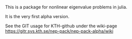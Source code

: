 
This is a package for nonlinear eigenvalue problems in julia.

It is the very first alpha version. 

See the GIT usage for KTH-github under the wiki-page
https://gitr.sys.kth.se/nep-pack/nep-pack-alpha/wiki

